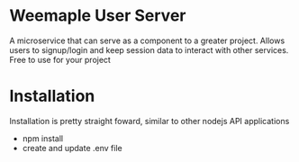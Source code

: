 # Weemaple User Server

A microservice that can serve as a component to a greater project. Allows users to signup/login and keep session data to interact with other services. Free to use for your project

# Installation

Installation is pretty straight foward, similar to other nodejs API applications

- npm install
- create and update .env file